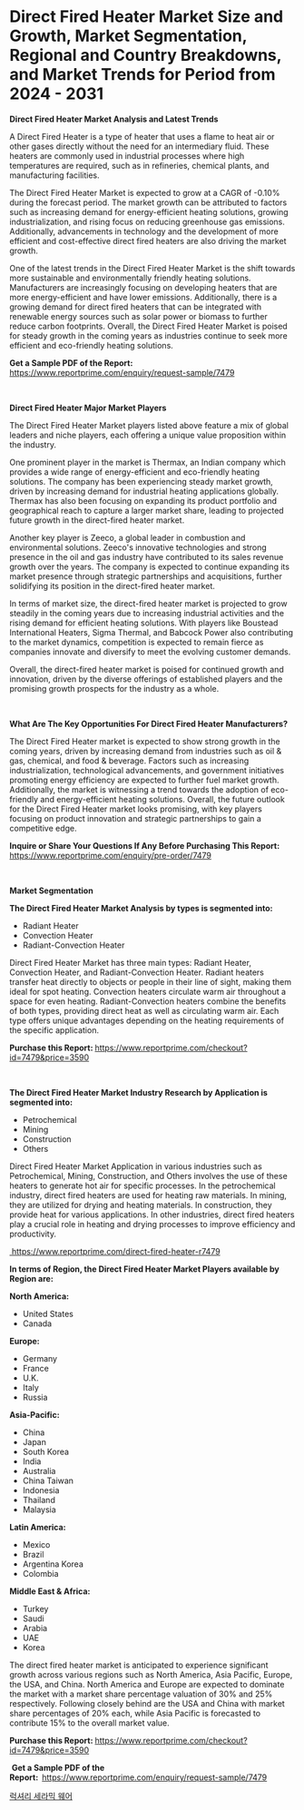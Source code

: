 <p><h1>Direct Fired Heater Market Size and Growth, Market Segmentation, Regional and Country Breakdowns, and Market Trends for Period from 2024 -  2031</h1></p><p><strong>Direct Fired Heater Market Analysis and Latest Trends</strong></p>
<p><p>A Direct Fired Heater is a type of heater that uses a flame to heat air or other gases directly without the need for an intermediary fluid. These heaters are commonly used in industrial processes where high temperatures are required, such as in refineries, chemical plants, and manufacturing facilities.</p><p>The Direct Fired Heater Market is expected to grow at a CAGR of -0.10% during the forecast period. The market growth can be attributed to factors such as increasing demand for energy-efficient heating solutions, growing industrialization, and rising focus on reducing greenhouse gas emissions. Additionally, advancements in technology and the development of more efficient and cost-effective direct fired heaters are also driving the market growth.</p><p>One of the latest trends in the Direct Fired Heater Market is the shift towards more sustainable and environmentally friendly heating solutions. Manufacturers are increasingly focusing on developing heaters that are more energy-efficient and have lower emissions. Additionally, there is a growing demand for direct fired heaters that can be integrated with renewable energy sources such as solar power or biomass to further reduce carbon footprints. Overall, the Direct Fired Heater Market is poised for steady growth in the coming years as industries continue to seek more efficient and eco-friendly heating solutions.</p></p>
<p><strong>Get a Sample PDF of the Report:&nbsp;</strong> <a href="https://www.reportprime.com/enquiry/request-sample/7479">https://www.reportprime.com/enquiry/request-sample/7479</a></p>
<p>&nbsp;</p>
<p><strong>Direct Fired Heater Major Market Players</strong></p>
<p><p>The Direct Fired Heater Market players listed above feature a mix of global leaders and niche players, each offering a unique value proposition within the industry. </p><p>One prominent player in the market is Thermax, an Indian company which provides a wide range of energy-efficient and eco-friendly heating solutions. The company has been experiencing steady market growth, driven by increasing demand for industrial heating applications globally. Thermax has also been focusing on expanding its product portfolio and geographical reach to capture a larger market share, leading to projected future growth in the direct-fired heater market.</p><p>Another key player is Zeeco, a global leader in combustion and environmental solutions. Zeeco's innovative technologies and strong presence in the oil and gas industry have contributed to its sales revenue growth over the years. The company is expected to continue expanding its market presence through strategic partnerships and acquisitions, further solidifying its position in the direct-fired heater market.</p><p>In terms of market size, the direct-fired heater market is projected to grow steadily in the coming years due to increasing industrial activities and the rising demand for efficient heating solutions. With players like Boustead International Heaters, Sigma Thermal, and Babcock Power also contributing to the market dynamics, competition is expected to remain fierce as companies innovate and diversify to meet the evolving customer demands.</p><p>Overall, the direct-fired heater market is poised for continued growth and innovation, driven by the diverse offerings of established players and the promising growth prospects for the industry as a whole.</p></p>
<p>&nbsp;</p>
<p><strong>What Are The Key Opportunities For Direct Fired Heater Manufacturers?</strong></p>
<p><p>The Direct Fired Heater market is expected to show strong growth in the coming years, driven by increasing demand from industries such as oil & gas, chemical, and food & beverage. Factors such as increasing industrialization, technological advancements, and government initiatives promoting energy efficiency are expected to further fuel market growth. Additionally, the market is witnessing a trend towards the adoption of eco-friendly and energy-efficient heating solutions. Overall, the future outlook for the Direct Fired Heater market looks promising, with key players focusing on product innovation and strategic partnerships to gain a competitive edge.</p></p>
<p><strong>Inquire or Share Your Questions If Any Before Purchasing This Report:</strong> <a href="https://www.reportprime.com/enquiry/pre-order/7479">https://www.reportprime.com/enquiry/pre-order/7479</a></p>
<p>&nbsp;</p>
<p><strong>Market Segmentation</strong></p>
<p><strong>The Direct Fired Heater Market Analysis by types is segmented into:</strong></p>
<p><ul><li>Radiant Heater</li><li>Convection Heater</li><li>Radiant-Convection Heater</li></ul></p>
<p><p>Direct Fired Heater Market has three main types: Radiant Heater, Convection Heater, and Radiant-Convection Heater. Radiant heaters transfer heat directly to objects or people in their line of sight, making them ideal for spot heating. Convection heaters circulate warm air throughout a space for even heating. Radiant-Convection heaters combine the benefits of both types, providing direct heat as well as circulating warm air. Each type offers unique advantages depending on the heating requirements of the specific application.</p></p>
<p><strong>Purchase this Report:&nbsp;</strong><a href="https://www.reportprime.com/checkout?id=7479&price=3590">https://www.reportprime.com/checkout?id=7479&price=3590</a></p>
<p>&nbsp;</p>
<p><strong>The Direct Fired Heater Market Industry Research by Application is segmented into:</strong></p>
<p><ul><li>Petrochemical</li><li>Mining</li><li>Construction</li><li>Others</li></ul></p>
<p><p>Direct Fired Heater Market Application in various industries such as Petrochemical, Mining, Construction, and Others involves the use of these heaters to generate hot air for specific processes. In the petrochemical industry, direct fired heaters are used for heating raw materials. In mining, they are utilized for drying and heating materials. In construction, they provide heat for various applications. In other industries, direct fired heaters play a crucial role in heating and drying processes to improve efficiency and productivity.</p></p>
<p><a href="https://www.reportprime.com/direct-fired-heater-r7479">&nbsp;https://www.reportprime.com/direct-fired-heater-r7479</a></p>
<p><strong>In terms of Region, the Direct Fired Heater Market Players available by Region are:</strong></p>
<p>
    <p> <strong> North America: </strong>
        <ul>
            <li>United States</li>
            <li>Canada</li>
        </ul>
        </p> 
    <p> <strong> Europe: </strong>
        <ul>
            <li>Germany</li>
            <li>France</li>
            <li>U.K.</li>
            <li>Italy</li>
            <li>Russia</li>
        </ul>
        </p> 
    <p> <strong> Asia-Pacific: </strong>
        <ul>
            <li>China</li>
            <li>Japan</li>
            <li>South Korea</li>
            <li>India</li>
            <li>Australia</li>
            <li>China Taiwan</li>
            <li>Indonesia</li>
            <li>Thailand</li>
            <li>Malaysia</li>
        </ul>
        </p> 
    <p> <strong> Latin America: </strong>
        <ul>
            <li>Mexico</li>
            <li>Brazil</li>
            <li>Argentina Korea</li>
            <li>Colombia</li>
        </ul>
        </p> 
    <p> <strong> Middle East & Africa: </strong>
        <ul>
            <li>Turkey</li>
            <li>Saudi</li>
            <li>Arabia</li>
            <li>UAE</li>
            <li>Korea</li>
        </ul>
    </p>
    </p>
<p><p>The direct fired heater market is anticipated to experience significant growth across various regions such as North America, Asia Pacific, Europe, the USA, and China. North America and Europe are expected to dominate the market with a market share percentage valuation of 30% and 25% respectively. Following closely behind are the USA and China with market share percentages of 20% each, while Asia Pacific is forecasted to contribute 15% to the overall market value.</p></p>
<p><strong>Purchase this Report: </strong><a href="https://www.reportprime.com/checkout?id=7479&price=3590">https://www.reportprime.com/checkout?id=7479&price=3590</a></p>
<p>&nbsp;<strong>Get a Sample PDF of the Report:&nbsp;&nbsp;</strong><a href="https://www.reportprime.com/enquiry/request-sample/7479">https://www.reportprime.com/enquiry/request-sample/7479</a></p>
<p><strong></strong></p>
<p><p><a href="https://github.com/nhaiquang84/Market-Research-Report-List-2/blob/main/6112762104910.md">럭셔리 세라믹 웨어</a></p></p>